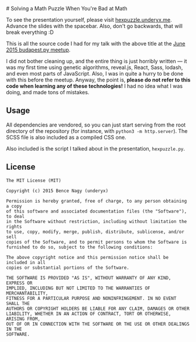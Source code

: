 # Solving a Math Puzzle When You're Bad at Math

To see the presentation yourself, please visit
[hexpuzzle.underyx.me](https://hexpuzzle.underyx.me). Advance the slides with
the spacebar. Also, don't go backwards, that will break everything :D

This is all the source code I had for my talk with the above title at the
[June 2015 budapest.py meetup](http://www.meetup.com/budapest-py/events/222822762/).

I did not bother cleaning up, and the entire thing is just horribly written —
it was my first time using genetic algorithms, reveal.js, React, Sass, lodash,
and even most parts of JavaScript. Also, I was in quite a hurry to be done with
this before the meetup. Anyway, the point is, **please do not refer to this code
when learning any of these technologies!** I had no idea what I was doing, and
made tons of mistakes.

## Usage

All dependencies are vendored, so you can just start serving from the root
directory of the repository (for instance, with `python3 -m http.server`). The
SCSS file is also included as a compiled CSS one.

Also included is the script I talked about in the presentation, `hexpuzzle.py`.

## License

```
The MIT License (MIT)

Copyright (c) 2015 Bence Nagy (underyx)

Permission is hereby granted, free of charge, to any person obtaining a copy
of this software and associated documentation files (the "Software"), to deal
in the Software without restriction, including without limitation the rights
to use, copy, modify, merge, publish, distribute, sublicense, and/or sell
copies of the Software, and to permit persons to whom the Software is
furnished to do so, subject to the following conditions:

The above copyright notice and this permission notice shall be included in all
copies or substantial portions of the Software.

THE SOFTWARE IS PROVIDED "AS IS", WITHOUT WARRANTY OF ANY KIND, EXPRESS OR
IMPLIED, INCLUDING BUT NOT LIMITED TO THE WARRANTIES OF MERCHANTABILITY,
FITNESS FOR A PARTICULAR PURPOSE AND NONINFRINGEMENT. IN NO EVENT SHALL THE
AUTHORS OR COPYRIGHT HOLDERS BE LIABLE FOR ANY CLAIM, DAMAGES OR OTHER
LIABILITY, WHETHER IN AN ACTION OF CONTRACT, TORT OR OTHERWISE, ARISING FROM,
OUT OF OR IN CONNECTION WITH THE SOFTWARE OR THE USE OR OTHER DEALINGS IN THE
SOFTWARE.
```
